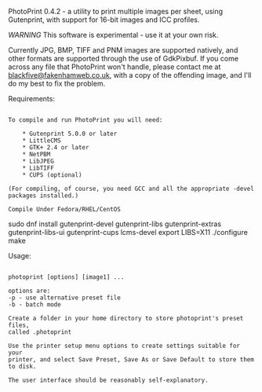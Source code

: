 PhotoPrint 0.4.2 - a utility to print multiple images per sheet, using
Gutenprint, with support for 16-bit images and ICC profiles.

*WARNING* This software is experimental - use it at your own risk.

Currently JPG, BMP, TIFF and PNM images are supported natively, and other formats
are supported through the use of GdkPixbuf.  If you come across any file
that PhotoPrint won't handle, please contact me at blackfive@fakenhamweb.co.uk,
with a copy of the offending image, and I'll do my best to fix the problem.


Requirements:
~~~~~~~~~~~~~

To compile and run PhotoPrint you will need:

    * Gutenprint 5.0.0 or later
    * LittleCMS
    * GTK+ 2.4 or later
    * NetPBM
    * LibJPEG
    * LibTIFF
    * CUPS (optional)

(For compiling, of course, you need GCC and all the appropriate -devel packages installed.)

Compile Under Fedora/RHEL/CentOS
~~~~~~~~~~~~~~~~~~~~~~~~~~~~~~~~

sudo dnf install gutenprint-devel gutenprint-libs gutenprint-extras gutenprint-libs-ui gutenprint-cups lcms-devel
export LIBS=X11
./configure
make



Usage:
~~~~~~

photoprint [options] [image1] ...

options are:
-p - use alternative preset file
-b - batch mode

Create a folder in your home directory to store photoprint's preset files,
called .photoprint

Use the printer setup menu options to create settings suitable for your
printer, and select Save Preset, Save As or Save Default to store them to disk.

The user interface should be reasonably self-explanatory.
